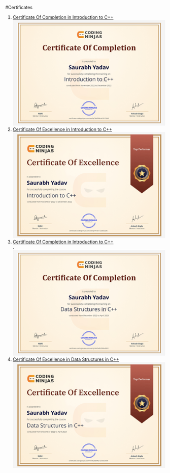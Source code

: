 #Certificates
<br>
<ol>
<!--                01                          -->
<li><a href="https://certificate.codingninjas.com/view/36d506c4d18159d8">Certificate Of Completion in Introduction to C++</a>
<br>
<img src="./Certificate Of Completion Introduction to C++_page-0001.jpg" alt="Certificate Of Completion Introduction to C++_page-0001">
</li>
<!--                02                         -->
<li><a href="https://certificate.codingninjas.com/view/ff10c172ad92aafc">Certificate Of Excellence in Introduction to C++</a>
<br>
<img src="./excellence in introduction in c++_page-0001.jpg" alt="excellence in introduction in c++_page-0001">
</li>
<!--                03                         -->
<li><a href="https://certificate.codingninjas.com/view/4645afb358bc8302">Certificate Of Completion in Introduction to C++</a>
<br>.
<img src="./Certificate Of Completion Data Structures in C++_page-0001.jpg" alt="/Certificate Of Completion Data Structures in C++_page-0001">
</li>
<!--                04                         -->
<li><a href="https://certificate.codingninjas.com/view/bb9ff21a345b39d9">Certificate Of Excellence in Data Structures in C++</a>
<br>
<img src="./excellence in dsa in c++_page-0001.jpg" alt="excellence in dsa in c++_page-0001">
</li></ol>
